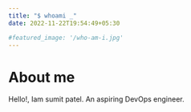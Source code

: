 ```yaml
---
title: "$ whoami _"
date: 2022-11-22T19:54:49+05:30

#featured_image: '/who-am-i.jpg'
---
```



# About me 

Hello!, Iam sumit patel. An aspiring DevOps engineer.

